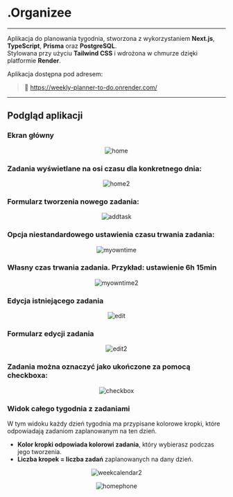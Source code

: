 # .Organizee

---

Aplikacja do planowania tygodnia, stworzona z wykorzystaniem **Next.js**, **TypeScript**, **Prisma** oraz **PostgreSQL**.  
Stylowana przy użyciu **Tailwind CSS** i wdrożona w chmurze dzięki platformie **Render**.


Aplikacja dostępna pod adresem:

> 🔗 https://weekly-planner-to-do.onrender.com/

---

## Podgląd aplikacji



### Ekran główny
<p align="center">
  <img src="./screenshots/home3.png" alt="home" />
</p>

### Zadania wyświetlane na osi czasu dla konkretnego dnia:  
<p align="center">
  <img src="./screenshots/home2.png" alt="home2" />
</p>

### Formularz tworzenia nowego zadania:  
<p align="center">
  <img src="./screenshots/addtask.png" alt="addtask" />
</p>

### Opcja niestandardowego ustawienia czasu trwania zadania:  
<p align="center">
  <img src="./screenshots/myowntime.png" alt="myowntime" />
</p>

### Własny czas trwania zadania. Przykład: ustawienie 6h 15min
<p align="center">
  <img src="./screenshots/myowntime2.png" alt="myowntime2" />
</p>

### Edycja istniejącego zadania
<p align="center">
  <img src="./screenshots/edit.png" alt="edit" />
</p>

### Formularz edycji zadania
<p align="center">
  <img src="./screenshots/edit2.png" alt="edit2" />
</p>

### Zadania można oznaczyć jako ukończone za pomocą checkboxa:  
<p align="center">
  <img src="./screenshots/checkbox.png" alt="checkbox" />
</p>

### Widok całego tygodnia z zadaniami

W tym widoku każdy dzień tygodnia ma przypisane kolorowe kropki, które odpowiadają zadaniom zaplanowanym na ten dzień.  
- **Kolor kropki odpowiada kolorowi zadania**, który wybierasz podczas jego tworzenia.  
- **Liczba kropek = liczba zadań** zaplanowanych na dany dzień.

<p align="center">
  <img src="./screenshots/weekcalendar2.png" alt="weekcalendar2" />
</p>

<p align="center">
  <img src="./screenshots/homephone.png" alt="homephone" />
</p>